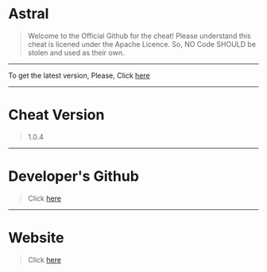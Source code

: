 # Astral

> Welcome to the Official Github for the cheat! 
> Please understand this cheat is licened under the Apache Licence. So, NO Code SHOULD be stolen and used as their own.

______________________________________

To get the latest version, Please, Click [here](https://github.com/astroexe/astral/releases/tag/1.0.4)

______________________________________

# Cheat Version
> 1.0.4

______________________________________

# Developer's Github
> Click [here](https://github.com/astroexe)

______________________________________

# Website
> Click [here](http://astral.ml)
